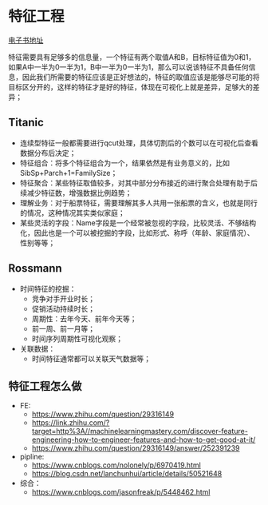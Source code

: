 # 特征工程
[电子书地址](https://github.com/NemoHoHaloAi/something_I_should_remember/tree/master/ebook)

特征需要具有足够多的信息量，一个特征有两个取值A和B，目标特征值为0和1，如果A中一半为0一半为1，B中一半为0一半为1，那么可以说该特征不具备任何信息，因此我们所需要的特征应该是正好想法的，特征的取值应该是能够尽可能的将目标区分开的，这样的特征才是好的特征，体现在可视化上就是差异，足够大的差异；

## Titanic
- 连续型特征一般都需要进行qcut处理，具体切割后的个数可以在可视化后查看数据分布后决定；
- 特征组合：将多个特征组合为一个，结果依然是有业务意义的，比如SibSp+Parch+1=FamilySize；
- 特征聚合：某些特征取值较多，对其中部分分布接近的进行聚合处理有助于后续减少特征数，增强数据比例趋势；
- 理解业务：对于船票特征，需要理解其多人共用一张船票的含义，也就是同行的情况，这种情况其实类似家庭；
- 某些灵活的字段：Name字段是一个经常被忽视的字段，比较灵活、不够结构化，因此也是一个可以被挖掘的字段，比如形式、称呼（年龄、家庭情况）、性别等等；

## Rossmann
- 时间特征的挖掘：
  - 竞争对手开业时长；
  - 促销活动持续时长；
  - 周期性：去年今天、前年今天等；
  - 前一周、前一月等；
  - 时间序列周期性可视化观察；
- 关联数据：
  - 时间特征通常都可以关联天气数据等；

## 特征工程怎么做
- FE:
	- https://www.zhihu.com/question/29316149
	- https://link.zhihu.com/?target=http%3A//machinelearningmastery.com/discover-feature-engineering-how-to-engineer-features-and-how-to-get-good-at-it/
	- https://www.zhihu.com/question/29316149/answer/252391239
- pipline:
	- https://www.cnblogs.com/nolonely/p/6970419.html
	- https://blog.csdn.net/lanchunhui/article/details/50521648
- 综合：
	- https://www.cnblogs.com/jasonfreak/p/5448462.html
